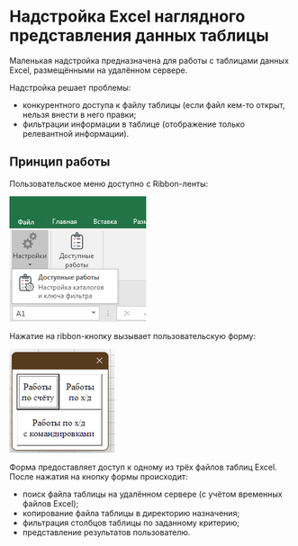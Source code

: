 # Надстройка Excel наглядного представления данных таблицы

Маленькая надстройка предназначена для работы с таблицами данных Excel, размещёнными на удалённом сервере.

Надстройка решает проблемы:
- конкурентного доступа к файлу таблицы (если файл кем-то открыт, нельзя внести в него правки;
- фильтрации информации в таблице (отображение только релевантной информации).

## Принцип работы
Пользовательское меню доступно с Ribbon-ленты:

![Title](https://github.com/akolodka/VBA/blob/main/resources/WorkContracts_RibbonNew.png)

Нажатие на ribbon-кнопку вызывает пользовательскую форму:

![Title](https://github.com/akolodka/VBA/blob/main/resources/worContracts_main.png)

Форма предоставляет доступ к одному из трёх файлов таблиц Excel.
После нажатия на кнопку формы происходит:
- поиск файла таблицы на удалённом сервере (с учётом временных файлов Excel);
- копирование файла таблицы в директорию назначения;
- фильтрация столбцов таблицы по заданному критерию;
- представление результатов пользователю.

